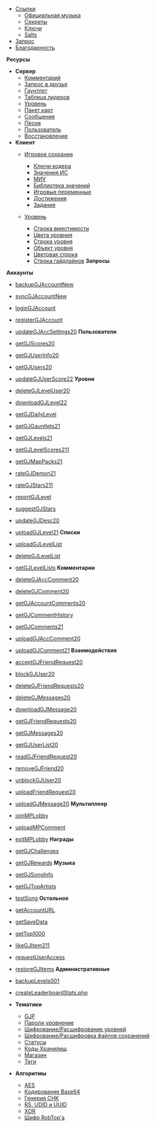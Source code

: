 <!-- docs/_sidebar.md -->

- [Ссылки]()
    - [Официальная музыка](/reference/songs)
    - [Секреты](/reference/secrets)
    - [Ключи](/reference/keys)
    - [Salts](/reference/salts)
- [Запрос](/endpoints/generic.md)
- [Благодарность](/CREDITS)


**Ресурсы**

- **Сервер**
  - [Комментарий](/resources/server/comment.md)
  - [Запрос в друзья](/resources/server/friendrequest.md)
  - [Гаунтлет](/resources/server/gauntlet.md)
  - [Таблица лидеров](/resources/server/leaderboardscore.md)
  - [Уровень](/resources/server/level.md)
  - [Пакет карт](/resources/server/mappack.md)
  - [Сообщение](/resources/server/message.md)
  - [Песня](/resources/server/song.md)
  - [Пользователь](/resources/server/user.md)
  - [Восстановление](/resources/server/restore.md)
- **Клиент**
  - [Игровое сохрание](/resources/client/gamesave.md)
    - [Ключи кодера](resources/client/gamesave/kCEK.md)
    - [Значения ИС](/resources/client/gamesave/GS_Value.md)
    - [МИУ](/resources/client/gamesave/GLM.md)
    - [Библиотека значений](/resources/client/gamesave/valueKeeper.md)
    - [Игровые переменные](/resources/client/gamesave/gv.md)
    - [Достижения](/resources/client/gamesave/achievement.md)
    - [Задания](/resources/client/gamesave/quests.md)

  - [Уровень](/resources/client/level.md)
    - [Строка вместимости](/resources/client/level-components/capacity-string.md)
    - [Цвета уровния](/resources/client/level-components/level-colors.md)
    - [Строка уровня](/resources/client/level-components/inner-level-string.md)
    - [Объект уровня](/resources/client/level-components/level-object.md)
    - [Цветовая строка](/resources/client/level-components/color-string.md)
    - [Строка гайдлайнов](/resources/client/level-components/guideline-string.md)
**Запросы**

**Аккаунты**
  - [backupGJAccountNew](/endpoints/accounts/backupGJAccountNew.md)
  - [syncGJAccountNew](/endpoints/accounts/syncGJAccountNew.md)
  - [loginGJAccount](/endpoints/accounts/loginGJAccount.md)
  - [registerGJAccount](/endpoints/accounts/registerGJAccount.md)
  - [updateGJAccSettings20](/endpoints/accounts/updateGJAccSettings20.md)
**Пользователи**
  - [getGJScores20](/endpoints/users/getGJScores20.md)
  - [getGJUserInfo20](/endpoints/users/getGJUserInfo20.md)
  - [getGJUsers20](/endpoints/users/getGJUsers20.md)
  - [updateGJUserScore22](/endpoints/users/updateGJUserScore22.md)
**Уровни**
  - [deleteGJLevelUser20](/endpoints/levels/deleteGJLevelUser20.md)
  - [downloadGJLevel22](/endpoints/levels/downloadGJLevel22.md)
  - [getGJDailyLevel](/endpoints/levels/getGJDailyLevel.md)
  - [getGJGauntlets21](/endpoints/levels/getGJGauntlets21.md)
  - [getGJLevels21](/endpoints/levels/getGJLevels21.md)
  - [getGJLevelScores211](/endpoints/levels/getGJLevelScores211.md)
  - [getGJMapPacks21](/endpoints/levels/getGJMapPacks21.md)
  - [rateGJDemon21](/endpoints/levels/rateGJDemon21.md)
  - [rateGJStars211](/endpoints/levels/rateGJStars211.md)
  - [reportGJLevel](/endpoints/levels/reportGJLevel.md)
  - [suggestGJStars](/endpoints/levels/suggestGJStars.md)
  - [updateGJDesc20](/endpoints/levels/updateGJDesc20.md)
  - [uploadGJLevel21](/endpoints/levels/uploadGJLevel21.md)
**Списки**
  - [uploadGJLevelList](/endpoints/lists/uploadGJLevelList.md)
  - [deleteGJLevelList](/endpoints/lists/deleteGJLevelList.md)
  - [getGJLevelLists](/endpoints/lists/getGJLevelLists.md)
**Комментарии**
  - [deleteGJAccComment20](/endpoints/comments/deleteGJAccComment20.md)
  - [deleteGJComment20](/endpoints/comments/deleteGJComment20.md)
  - [getGJAccountComments20](/endpoints/comments/getGJAccountComments20.md)
  - [getGJCommentHistory](/endpoints/comments/getGJCommentHistory.md)
  - [getGJComments21](/endpoints/comments/getGJComments21.md)
  - [uploadGJAccComment20](/endpoints/comments/uploadGJAccComment20.md)
  - [uploadGJComment21](/endpoints/comments/uploadGJComment21.md)
**Взаимодействия**
  - [acceptGJFriendRequest20](/endpoints/socials/acceptGJFriendRequest20.md)
  - [blockGJUser20](/endpoints/socials/blockGJUser20.md)
  - [deleteGJFriendRequests20](/endpoints/socials/deleteGJFriendRequests20.md)
  - [deleteGJMessages20](/endpoints/socials/deleteGJMessages20.md)
  - [downloadGJMessage20](/endpoints/socials/downloadGJMessage20.md)
  - [getGJFriendRequests20](/endpoints/socials/getGJFriendRequests20.md)
  - [getGJMessages20](/endpoints/socials/getGJMessages20.md)
  - [getGJUserList20](/endpoints/socials/getGJUserList20.md)
  - [readGJFriendRequest20](/endpoints/socials/readGJFriendRequest20.md)
  - [removeGJFriend20](/endpoints/socials/removeGJFriend20.md)
  - [unblockGJUser20](/endpoints/socials/unblockGJUser20.md)
  - [uploadFriendRequest20](/endpoints/socials/UploadFriendRequest20.md)
  - [uploadGJMessage20](/endpoints/socials/uploadGJMessage20.md)
**Мультиплеер**
  - [joinMPLobby](/endpoints/versus/joinMPLobby.md)
  - [uploadMPComment](/endpoints/versus/uploadMPComment.md)
  - [exitMPLobby](/endpoints/versus/exitMPLobby.md)
**Награды**
  - [getGJChallenges](/endpoints/rewards/getGJChallenges.md)
  - [getGJRewards](/endpoints/rewards/getGJRewards.md)
**Музыка**
  - [getGJSongInfo](/endpoints/songs/getGJSongInfo.md)
  - [getGJTopArtists](/endpoints/songs/getGJTopArtists.md)
  - [testSong](/endpoints/songs/testSong.md)
**Остальное**
  - [getAccountURL](/endpoints/misc/getAccountURL.md)
  - [getSaveData](/endpoints/misc/getSaveData.md)
  - [getTop1000](/endpoints/misc/getTop1000.md)
  - [likeGJItem211](/endpoints/misc/likeGJItem211.md)
  - [requestUserAccess](/endpoints/misc/requestUserAccess.md)
  - [restoreGJItems](/endpoints/misc/restoreGJItems.md)
**Административные**
  - [backupLevels001](/endpoints/admin/backupLevels001.md)
  - [createLeaderboardStats.php](/endpoints/admin/createLeaderboardStats.php)
- **Тематики**
  - [GJP](/topics/gjp.md)
  - [Пароли уровнение](/topics/level_passwords.md)
  - [Шифрование/Расшифрование уровней](/topics/levelstring_encoding_decoding.md)
  - [Шифрование/Рас<meta property="og:url" content="https://gdprogramming.ru/#/" />шифровка файлов сохранений](/topics/localfiles_encrypt_decrypt.md)
  - [Статусы](/topics/status_codes.md)
  - [Коды Хранилищ](/topics/vault_codes.md)
  - [Магазин](/topics/shop)
  - [Теги](/topics/tags)  


- **Алгоритмы**
  - [AES](topics/encryption/AES.md)
  - [Кодирование Base64](topics/encryption/base64.md)
  - [Генерия CHK](topics/encryption/chk.md)
  - [RS, UDID и UUID](topics/encryption/id.md)
  - [XOR](topics/encryption/xor.md)
  - [Шифр RobTop'а](topics/encryption/robtop-cipher.md)
